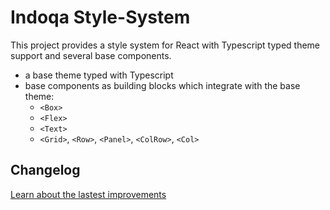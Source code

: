 # Indoqa Style-System
This project provides a style system for React with Typescript typed theme support
and several base components.

* a base theme typed with Typescript
* base components as building blocks which integrate with the base theme:
  * `<Box>`
  * `<Flex>`
  * `<Text>`
  * `<Grid>`, `<Row>`, `<Panel>`, `<ColRow>`, `<Col>`

## Changelog
[Learn about the lastest improvements](./CHANGELOG.md)

